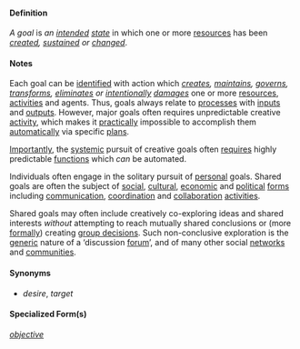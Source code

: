 #### Definition

*A goal* is *an [intended](https://github.com/gcassel/Modular-Organization-Terminology/blob/master/terms/intend.md) [state](https://github.com/gcassel/Modular-Organization-Terminology/blob/master/terms/status.md)* in which one or more [resources](https://github.com/gcassel/Modular-Organization-Terminology/blob/master/terms/resource.md) has been *[created](https://github.com/gcassel/Modular-Organization-Terminology/blob/master/terms/create.md), [sustained](https://github.com/gcassel/Modular-Organization-Terminology/blob/master/terms/sustain.md) or [changed](https://github.com/gcassel/Modular-Organization-Terminology/blob/master/terms/change.md)*.  
 
#### Notes  

Each goal can be [identified](https://github.com/gcassel/Modular-Organization-Terminology/blob/master/terms/identify.md) with action which *[creates](https://github.com/gcassel/Modular-Organization-Terminology/blob/master/terms/create.md), [maintains](https://github.com/gcassel/Modular-Organization-Terminology/blob/master/terms/maintain.md), [governs](https://github.com/gcassel/Modular-Organization-Terminology/blob/master/terms/governance.md), [transforms](https://github.com/gcassel/Modular-Organization-Terminology/blob/master/terms/transform.md), [eliminates](https://github.com/gcassel/Modular-Organization-Terminology/blob/master/terms/eliminate.md) or [intentionally](https://github.com/gcassel/Modular-Organization-Terminology/blob/master/terms/intend.md) [damages](https://github.com/gcassel/Modular-Organization-Terminology/blob/master/terms/damage.md)* one or more [resources](https://github.com/gcassel/Modular-Organization-Terminology/blob/master/terms/resource.md), [activities](https://github.com/gcassel/Modular-Organization-Terminology/blob/master/terms/activity.md) and agents. Thus, goals always relate to [processes](https://github.com/gcassel/Modular-Organization-Terminology/blob/master/terms/process.md) with [inputs](https://github.com/gcassel/Modular-Organization-Terminology/blob/master/terms/input.md) and [outputs](https://github.com/gcassel/Modular-Organization-Terminology/blob/master/terms/output.md).  However, major goals often requires unpredictable creative [activity](https://github.com/gcassel/Modular-Organization-Terminology/blob/master/terms/activity.md), which makes it [practically](https://github.com/gcassel/Modular-Organization-Terminology/blob/master/terms/practice.md) impossible to accomplish them [automatically](https://github.com/gcassel/Modular-Organization-Terminology/blob/master/terms/automate.md) via specific [plans](https://github.com/gcassel/Modular-Organization-Terminology/blob/master/terms/plan.md).

[Importantly](https://github.com/gcassel/Modular-Organization-Terminology/blob/master/terms/importance.md), the [systemic](https://github.com/gcassel/Modular-Organization-Terminology/blob/master/terms/system.md) pursuit of creative goals often [requires](https://github.com/gcassel/Modular-Organization-Terminology/blob/master/terms/require.md) highly predictable  [functions](https://github.com/gcassel/Modular-Organization-Terminology/blob/master/terms/function.md) which *can* be automated.
 
Individuals often engage in the solitary pursuit of [personal](https://github.com/gcassel/Modular-Organization-Terminology/blob/master/terms/personal.md) goals.  Shared goals are often the subject of [social](https://github.com/gcassel/Modular-Organization-Terminology/blob/master/terms/social.md), [cultural](https://github.com/gcassel/Modular-Organization-Terminology/blob/master/terms/culture.md), [economic](https://github.com/gcassel/Modular-Organization-Terminology/blob/master/terms/economic.md) and [political](https://github.com/gcassel/Modular-Organization-Terminology/blob/master/terms/politics.md) [forms](https://github.com/gcassel/Modular-Organization-Terminology/blob/master/terms/form.md) including [communication](https://github.com/gcassel/Modular-Organization-Terminology/blob/master/terms/communicate.md), [coordination](https://github.com/gcassel/Modular-Organization-Terminology/blob/master/terms/coordinate.md) and [collaboration](https://github.com/gcassel/Modular-Organization-Terminology/blob/master/terms/collaborate.md) [activities](https://github.com/gcassel/Modular-Organization-Terminology/blob/master/terms/activity.md). 
 
Shared goals may often include creatively co-exploring ideas and shared interests *without* attempting to reach mutually shared conclusions or (more [formally](https://github.com/gcassel/Modular-Organization-Terminology/blob/master/terms/form.md)) creating [group decisions](https://github.com/gcassel/Modular-Organization-Terminology/blob/master/terms/group-decision.md).  Such non-conclusive exploration is the [generic](https://github.com/gcassel/Modular-Organization-Terminology/blob/master/terms/generic.md) nature of a ‘discussion [forum](https://github.com/gcassel/Modular-Organization-Terminology/blob/master/terms/forum.md)’, and of many other social [networks](https://github.com/gcassel/Modular-Organization-Terminology/blob/master/terms/network.md) and [communities](https://github.com/gcassel/Modular-Organization-Terminology/blob/master/terms/community.md).

#### Synonyms

*  *desire*, *target*

#### Specialized Form(s)

*[objective](https://github.com/gcassel/Modular-Organization-Terminology/blob/master/terms/objective.md)*
